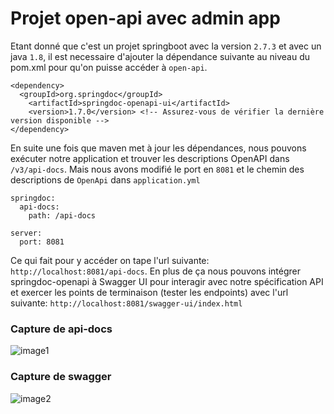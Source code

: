# Projet open-api avec admin app

Etant donné que c'est un projet springboot avec la version `2.7.3` et avec un java `1.8`, il est necessaire d'ajouter la dépendance suivante au niveau du pom.xml pour qu'on puisse accéder à `open-api`.
```
<dependency>
  <groupId>org.springdoc</groupId>
	<artifactId>springdoc-openapi-ui</artifactId>
	<version>1.7.0</version> <!-- Assurez-vous de vérifier la dernière version disponible -->
</dependency>

```
En suite une fois que maven met à jour les dépendances, nous pouvons exécuter notre application et trouver les descriptions OpenAPI dans `/v3/api-docs`. Mais nous avons modifié le port en `8081` et le chemin des descriptions de `OpenApi` dans `application.yml`
```
springdoc:
  api-docs:
    path: /api-docs

server:
  port: 8081

```
Ce qui fait pour y accéder on tape l'url suivante: `http://localhost:8081/api-docs`. En plus de ça nous pouvons intégrer springdoc-openapi à Swagger UI pour interagir avec notre spécification API et exercer les points de terminaison (tester les endpoints) avec l'url suivante: `http://localhost:8081/swagger-ui/index.html`

### Capture de api-docs

![image1](https://github.com/M-N-21/openapi/tree/main/admin-app/src/main/resources/captures/apidocs.PNG)

### Capture de swagger

![image2](https://github.com/M-N-21/openapi/tree/main/admin-app/src/main/resources/captures/swagger.PNG)

